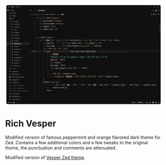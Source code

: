 ![Rich Vesper Preview](./.github/assets/preview.png)

# Rich Vesper

Modified version of famous peppermint and orange flavored dark theme for Zed. Contains a few additional colors and a few tweaks to the original theme, the punctuation and comments are attenuated.

Modified version of [Vesper Zed theme](https://github.com/bdsqqq/vesper-zed).
